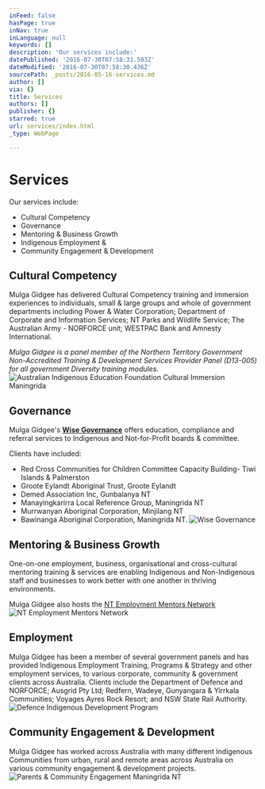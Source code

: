 ```yaml
---
inFeed: false
hasPage: true
inNav: true
inLanguage: null
keywords: []
description: 'Our services include:'
datePublished: '2016-07-30T07:58:31.503Z'
dateModified: '2016-07-30T07:58:30.436Z'
sourcePath: _posts/2016-05-16-services.md
author: []
via: {}
title: Services
authors: []
publisher: {}
starred: true
url: services/index.html
_type: WebPage

---
```

# Services

Our services include:

* Cultural Competency
* Governance
* Mentoring & Business Growth
* Indigenous Employment &
* Community Engagement & Development

## Cultural Competency

Mulga Gidgee has delivered Cultural Competency training and immersion experiences to individuals, small & large groups and whole of government departments including Power & Water Corporation; Department of Corporate and Information Services; NT Parks and Wildlife Service; The Australian Army - NORFORCE unit; WESTPAC Bank and Amnesty International.

_Mulga Gidgee is a panel member of the Northern Territory Government Non-Accredited Training & Development Services Provider Panel (D13-005) for all government Diversity training modules._
![Australian Indigenous Education Foundation Cultural Immersion Maningrida](https://the-grid-user-content.s3-us-west-2.amazonaws.com/4bd7515f-5115-4418-a5d8-ff08b8863fc7.jpg)

## Governance

Mulga Gidgee's **[Wise Governance][0]** offers education, compliance and referral services to Indigenous and Not-for-Profit boards & committee.

Clients have included:

* Red Cross Communities for Children Committee Capacity Building- Tiwi Islands & Palmerston
* Groote Eylandt Aboriginal Trust, Groote Eylandt
* Demed Association Inc, Gunbalanya NT
* Manayingkarírra Local Reference Group, Maningrida NT
* Murrwanyan Aboriginal Corporation, Minjilang NT
* Bawinanga Aboriginal Corporation, Maningrida NT.
![Wise Governance](https://the-grid-user-content.s3-us-west-2.amazonaws.com/cbae3a43-e2db-4be3-90cf-98047190089b.jpg)

## Mentoring & Business Growth

One-on-one employment, business, organisational and cross-cultural mentoring training & services are enabling Indigenous and Non-Indigenous staff and businesses to work better with one another in thriving environments.

Mulga Gidgee also hosts the [NT Employment Mentors Network][1]
![NT Employment Mentors Network](https://the-grid-user-content.s3-us-west-2.amazonaws.com/5ebc029e-7dbe-4bed-9f7b-003a4110bb1b.jpg)

## Employment

Mulga Gidgee has been a member of several government panels and has provided Indigenous Employment Training, Programs & Strategy and other employment services, to various corporate, community & government clients across Australia. Clients include the Department of Defence and NORFORCE; Ausgrid Pty Ltd; Redfern, Wadeye, Gunyangara & Yirrkala Communities; Voyages Ayres Rock Resort; and NSW State Rail Authority.
![Defence Indigenous Development Program](https://the-grid-user-content.s3-us-west-2.amazonaws.com/6ec672b4-c064-4ee6-8d99-121711c1201e.jpg)

## Community Engagement & Development

Mulga Gidgee has worked across Australia with many different Indigenous Communities from urban, rural and remote areas across Australia on various community engagement & development projects.
![Parents & Community Engagement Maningrida NT](https://the-grid-user-content.s3-us-west-2.amazonaws.com/429cb4ca-26b1-4544-ab93-c4c423a37949.jpg)

[0]: http://www.wisegovernance.com.au/
[1]: http://www.mentornt.net.au/